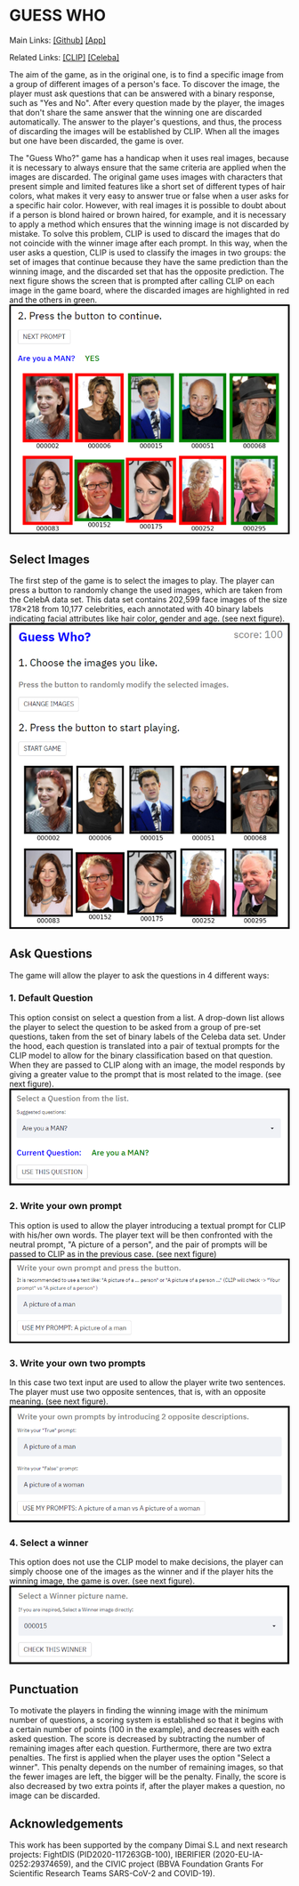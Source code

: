 # GUESS WHO
Main Links: [[Github]](https://github.com/ArnauDIMAI/CLIP-GuessWho) [[App]](https://share.streamlit.io/arnaudimai/clip-guesswho/main/app_qesq_v8.py)

Related Links: [[CLIP]](https://openai.com/blog/clip/) [[Celeba]](https://mmlab.ie.cuhk.edu.hk/projects/CelebA.html)

The aim of the game, as in the original one, is to find a specific image from a group of different images of a person's face. To discover the image, the player must ask questions that can be answered with a binary response, such as "Yes and No". After every question made by the player, the images that don't share the same answer that the winning one are discarded automatically. The answer to the player's questions, and thus, the process of discarding the images will be established by CLIP. When all the images but one have been discarded, the game is over.


The "Guess Who?" game has a handicap when it uses real images, because it is necessary to always ensure that the same criteria are applied when the images are discarded. The original game uses images with characters that present simple and limited features like a short set of different types of hair colors, what makes it very easy to answer true or false when a user asks for a specific hair color. However, with real images it is possible to doubt about if a person is blond haired or brown haired, for example, and it is necessary to apply a method which ensures that the winning image is not discarded by mistake. To solve this problem, CLIP is used  to discard the images that do not coincide with the winner image after each prompt. In this way, when the user asks a question, CLIP is used to classify the images in two groups: the set of images that continue because they have the same prediction than the winning image, and the discarded set that has the opposite prediction. The next figure shows the screen that is prompted after calling CLIP on each image in the game board, where the discarded images are highlighted in red and the others in green.
![CLIP](paper_result_man.png)


## Select Images
The first step of the game is to select the images to play. The player can press a button to randomly change the used images, which are taken from the CelebA data set. This data set contains 202,599 face images of the size 178×218 from 10,177 celebrities, each annotated with 40 binary labels indicating facial attributes like hair color, gender and age. (see next figure).
![CLIP](paper_images.png)


## Ask Questions
The game will allow the player to ask the questions in 4 different ways:

### 1. Default Question
This option consist on select a question from a list. A drop-down list allows the player to select the question to be asked from a group of pre-set questions, taken from the set of binary labels of the Celeba data set. Under the hood, each question is translated into a pair of  textual prompts for the CLIP model to allow for the binary classification based on that question. When they are passed to CLIP along with an image, the model responds by giving a greater value to the prompt that is most related to the image. (see next figure).
![CLIP](paper_question.png)

### 2. Write your own prompt
This option is used to allow the player introducing a textual prompt for CLIP with his/her own words. The player text will be then confronted with the neutral prompt, "A picture of a person", and the pair of prompts will be passed to CLIP as in the previous case. (see next figure)
![CLIP](paper_1query.png)

### 3. Write your own two prompts
In this case two text input are used to allow the player write two sentences. The player must use two opposite sentences, that is, with an opposite meaning. (see next figure).
![CLIP](paper_2query.png)

### 4. Select a winner 
This option does not use the CLIP model to make decisions, the player can simply choose one of the images as the winner and if the player hits the winning image, the game is over. (see next figure).
![CLIP](paper_winner.png)


## Punctuation
To motivate the players in finding the winning image with the minimum number of questions, a scoring system is established so that it  begins with a certain number of points (100 in the example), and decreases with each asked question. The score is decreased by subtracting the number of remaining images after each question. Furthermore, there are two extra penalties. The first is applied when the player uses the option "Select a winner". This penalty depends on the number of remaining images, so that the fewer images are left, the bigger will be the penalty. Finally, the score is also decreased by two extra points if, after the player makes a question, no image can be discarded.


## Acknowledgements
This work has been supported by the company Dimai S.L and next research projects: FightDIS (PID2020-117263GB-100), IBERIFIER (2020-EU-IA-0252:29374659), and the CIVIC project (BBVA Foundation Grants For Scientific Research Teams SARS-CoV-2 and COVID-19).


